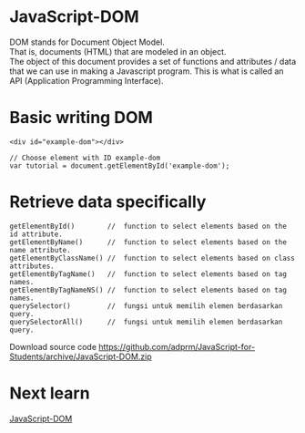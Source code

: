 # JavaScript-DOM

DOM stands for Document Object Model.<br>
That is, documents (HTML) that are modeled in an object.<br>
The object of this document provides a set of functions and attributes / data<br>
that we can use in making a Javascript program. This is what is called an API (Application Programming Interface).

# Basic writing DOM

```
<div id="example-dom"></div>

// Choose element with ID example-dom
var tutorial = document.getElementById('example-dom');

```

# Retrieve data specifically

```
getElementById()        //  function to select elements based on the id attribute.
getElementByName()      //  function to select elements based on the name attribute.
getElementByClassName() //  function to select elements based on class attributes.
getElementByTagName()   //  function to select elements based on tag names.
getElementByTagNameNS() //  function to select elements based on tag names.
querySelector()         //  fungsi untuk memilih elemen berdasarkan query.
querySelectorAll()      //  fungsi untuk memilih elemen berdasarkan query.
```

Download source code https://github.com/adprm/JavaScript-for-Students/archive/JavaScript-DOM.zip

# Next learn

<a href="https://github.com/adprm/JavaScript-for-Students/tree/JavaScript-Object">JavaScript-DOM</a>
